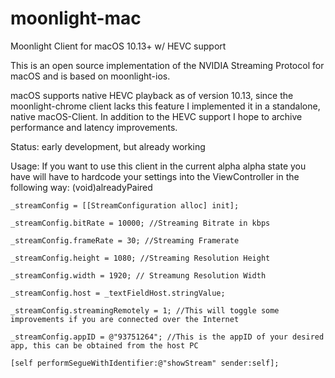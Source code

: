 # moonlight-mac
Moonlight Client for macOS 10.13+ w/ HEVC support

This is an open source implementation of the NVIDIA Streaming Protocol for macOS and is based on moonlight-ios.

macOS supports native HEVC playback as of version 10.13, since the moonlight-chrome client lacks this feature I implemented it in a standalone, native macOS-Client. In addition to the HEVC support I hope to archive performance and latency improvements.

Status: early development, but already working

Usage: If you want to use this client in the current alpha alpha state you have will have to hardcode your settings into the ViewController in the following way:
(void)alreadyPaired 
    
    _streamConfig = [[StreamConfiguration alloc] init];
    
    _streamConfig.bitRate = 10000; //Streaming Bitrate in kbps
    
    _streamConfig.frameRate = 30; //Streaming Framerate
    
    _streamConfig.height = 1080; //Streaming Resolution Height
    
    _streamConfig.width = 1920; // Streamung Resolution Width
    
    _streamConfig.host = _textFieldHost.stringValue;
    
    _streamConfig.streamingRemotely = 1; //This will toggle some improvements if you are connected over the Internet
    
    _streamConfig.appID = @"93751264"; //This is the appID of your desired app, this can be obtained from the host PC
    
    [self performSegueWithIdentifier:@"showStream" sender:self];
